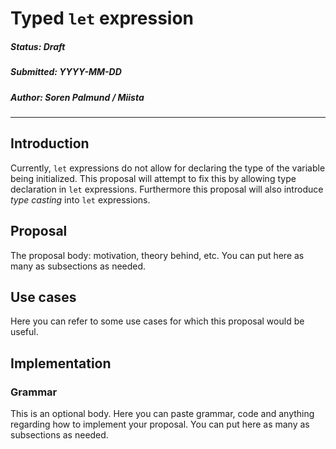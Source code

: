 # Typed `let` expression

##### Status: Draft
##### Submitted: YYYY-MM-DD
##### Author: Soren Palmund / Miista

---

## Introduction

Currently, `let` expressions do not allow for declaring the type of the variable
being initialized.
This proposal will attempt to fix this by allowing type declaration in `let`
expressions.
Furthermore this proposal will also introduce _type casting_ into `let` expressions.

## Proposal


The proposal body: motivation, theory behind, etc. You can put here as many as
subsections as needed.

## Use cases

Here you can refer to some use cases for which this proposal would be useful.

## Implementation

### Grammar

This is an optional body. Here you can paste grammar, code and anything
regarding how to implement your proposal. You can put here as many as
subsections as needed.
